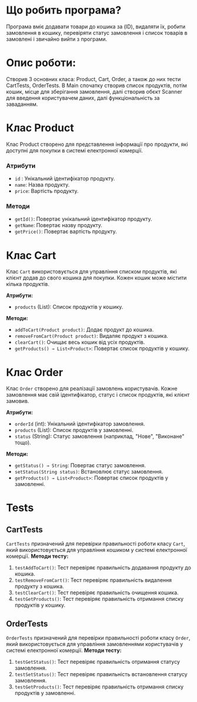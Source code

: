 # Що робить програма?
Програма вміє додавати товари до кошика за (ID), видаляти їх, робити замовлення в кошику, перевіряти статус замовлення і список товарів в замовлені і звичайно вийти з програми.
# Опис роботи:
Створив 3 основних класа: Product, Cart, Order, а також до них тести CartTests, OrderTests. В Main спочатку створив список продуктів, потім кошик, місце для зберігання замовлення, далі створив обєкт Scanner для введення користувачем даних, далі функціональність за заваданням.
# Клас Product
Клас Product створено для представлення інформації про продукти, які доступні для покупки в системі електронної комерції.
### Атрибути
- `id` : Унікальний ідентифікатор продукту.
- `name`: Назва продукту.
- `price`: Вартість продукту.
### Методи
- `getId()`:  Повертає унікальний ідентифікатор продукту.
- `getName`: Повертає назву продукту.
- `getPrice()`:  Повертає вартість продукту. 
 

 # Клас Cart

Клас `Cart` використовується для управління списком продуктів, які клієнт додав до свого кошика для покупки. Кожен кошик може містити кілька продуктів.

**Атрибути:**
- `products` (List<Product>): Список продуктів у кошику.

**Методи:**
- `addToCart(Product product)`: Додає продукт до кошика.
- `removeFromCart(Product product)`: Видаляє продукт з кошика.
- `clearCart()`: Очищає весь кошик від усіх продуктів.
- `getProducts() → List<Product>`: Повертає список продуктів у кошику.
 
#  Клас Order

Клас `Order` створено для реалізації замовлень користувачів. Кожне замовлення має свій ідентифікатор, статус і список продуктів, які клієнт замовив.

**Атрибути:**
- `orderId` (int): Унікальний ідентифікатор замовлення.
- `products` (List<Product>): Список продуктів у замовленні.
- `status` (String): Статус замовлення (наприклад, "Нове", "Виконане" тощо).

**Методи:**
- `getStatus() → String`: Повертає статус замовлення.
- `setStatus(String status)`: Встановлює статус замовлення.
- `getProducts() → List<Product>`: Повертає список продуктів у замовленні.
# Tests
## CartTests
`CartTests` призначений для перевірки правильності роботи класу `Cart`, який використовується для управління кошиком у системі електронної комерції.
**Методи тесту:**
1. `testAddToCart()`: Тест перевіряє правильність додавання продукту до кошика.
2. `testRemoveFromCart()`: Тест перевіряє правильність видалення продукту з кошика.
3. `testClearCart()`: Тест перевіряє правильність очищення кошика.
4. `testGetProducts()`: Тест перевіряє правильність отримання списку продуктів у кошику.
 ## OrderTests 
`OrderTests` призначений для перевірки правильності роботи класу `Order`, який використовується для управління замовленнями користувачів у системі електронної комерції.
**Методи тесту:**
1. `testGetStatus()`: Тест перевіряє правильність отримання статусу замовлення.
2. `testSetStatus()`: Тест перевіряє правильність встановлення статусу замовлення.
3. `testGetProducts()`: Тест перевіряє правильність отримання списку продуктів у замовленні.
